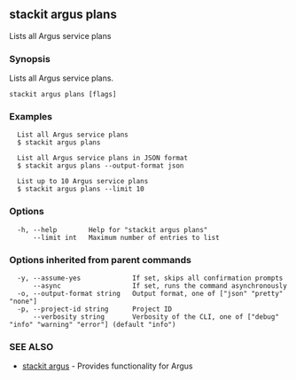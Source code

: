 ## stackit argus plans

Lists all Argus service plans

### Synopsis

Lists all Argus service plans.

```
stackit argus plans [flags]
```

### Examples

```
  List all Argus service plans
  $ stackit argus plans

  List all Argus service plans in JSON format
  $ stackit argus plans --output-format json

  List up to 10 Argus service plans
  $ stackit argus plans --limit 10
```

### Options

```
  -h, --help        Help for "stackit argus plans"
      --limit int   Maximum number of entries to list
```

### Options inherited from parent commands

```
  -y, --assume-yes             If set, skips all confirmation prompts
      --async                  If set, runs the command asynchronously
  -o, --output-format string   Output format, one of ["json" "pretty" "none"]
  -p, --project-id string      Project ID
      --verbosity string       Verbosity of the CLI, one of ["debug" "info" "warning" "error"] (default "info")
```

### SEE ALSO

* [stackit argus](./stackit_argus.md)	 - Provides functionality for Argus

